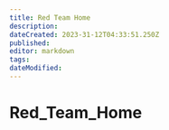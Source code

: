 ```yaml
---
title: Red Team Home
description: 
dateCreated: 2023-31-12T04:33:51.250Z
published: 
editor: markdown
tags: 
dateModified: 
---
```

# Red_Team_Home
